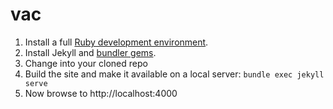 # vac

1. Install a full [Ruby development environment](https://jekyllrb.com/docs/installation/).
2. Install Jekyll and [bundler gems](https://jekyllrb.com/docs/ruby-101/#bundler).
3. Change into your cloned repo
4. Build the site and make it available on a local server: `bundle exec jekyll serve`
5. Now browse to http://localhost:4000
